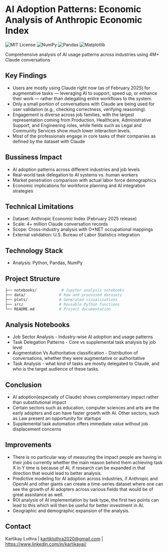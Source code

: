 # AI Adoption Patterns: Economic Analysis of Anthropic Economic Index
![MIT License](https://img.shields.io/badge/License-MIT-yellow.svg)
![NumPy](https://img.shields.io/badge/NumPy-013243?style=for-the-badge&logo=numpy&logoColor=white)
![Pandas](https://img.shields.io/badge/Pandas-150458?style=for-the-badge&logo=pandas&logoColor=white)
![Matplotlib](https://img.shields.io/badge/Matplotlib-11557C?style=for-the-badge&logo=matplotlib&logoColor=white)
  
Comprehensive analysis of AI usage patterns across industries using 4M+ Claude conversations

## Key Findings
* Users are mostly using Claude right now (as of February 2025) for augmentative tasks — leveraging AI to support, speed up, or enhance their work — rather than delegating entire workflows to the system.
* Only a small portion of conversations with Claude are being used for user validation (e.g., checking correctness, verifying reasoning).
* Engagement is diverse across job families, with the largest representation coming from Production, Healthcare, Administrative Support, and Engineering roles, while fields such as Legal and Community Services show much lower interaction levels.
* Most of the professionals engage in core tasks of their companies as defined by the dataset with Claude
  
## Bussiness Impact
* AI adoption patterns across different industries and job levels
* Real-world task delegation to AI systems vs. human workers
* Market penetration comparison with actual labor force demographics
* Economic implications for workforce planning and AI integration strategies

## Technical Limitations
* Dataset: Anthropic Economic Index (February 2025 release)
* Scale: 4+ million Claude conversation records
* Scope: Cross-industry analysis with O*NET occupational mappings
* External validation: U.S. Bureau of Labor Statistics integration

## Technology Stack
* Analysis: Python, Pandas, NumPy

## Project Structure
``` bash
├── notebooks/           # Jupyter analysis notebooks
├── data/               # Raw and processed datasets  
├── plots/              # Generated visualizations
├── src/                # Reusable Python functions
└── README.md           # Project documentation
```
## Analysis Notebooks
* Job Sector Analysis - Industry-wise AI adoption and usage patterns
* Task Delegation Patterns - Core vs supplemental task analysis by job level
* Augmentation Vs Authoritative classification - Distribution of conversations, whether they were augmentative or authoritative
* Task Analysis - what kind of tasks are mostly delegated to Claude, and who is the target audience of these tasks.

## Conclusion
* AI adoption(especially of Claude) shows complementary impact rather than substitutional impact
* Certain sectors such as education, computer sciences and arts are the early adopters and can have faster growth with AI. Other sectors, such as Law present an opportunity for startups
* Supplemental task automation offers immediate value without job displacement concerns

## Improvements
* There is no particular way of measuring the impact people are having in their jobs currently whether the main reason behind them achieving task X in Y time is because of AI, if research can be expanded in that direction that would lead to better analysis.
* Predictive modeling for AI adoption across industries, if Anthropic and OpenAI and other giants can create a time-series dataset where one can see the growth of AI adopters across various fields that would be of great assistance as well.
* ROI analysis of AI implementation by task type, the first two points can lead to this which will then be useful for better investment in AI.
* Geographic and demographic expansion of the analysis.

## Contact
Kartikay Luthra | kartikluthra2020@gmail.com | https://www.linkedin.com/in/kartikayai/
